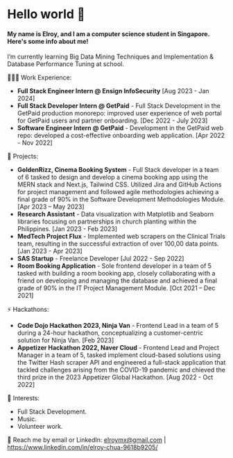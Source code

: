 # Hello world 👋 
#### My name is Elroy, and I am a computer science student in Singapore. Here's some info about me!
I’m currently learning Big Data Mining Techniques and Implementation & Database Performance Tuning at school.

👨🏻‍💻 Work Experience:
- **Full Stack Engineer Intern @ Ensign InfoSecurity** [Aug 2023 - Jan 2024]
- **Full Stack Developer Intern @ GetPaid** - Full Stack Development in the GetPaid production monorepo: improved user experience of web portal for GetPaid users and partner onboarding. [Dec 2022 - July 2023]
- **Software Engineer Intern @ GetPaid** - Development in the GetPaid web repo: developed a cost-effective onboarding web application. [Apr 2022 - Nov 2022]

🔭 Projects: 
<!---
- **Edutech Startup** - Frontend Developer [Jul 2023 - Present] -->
- **GoldenRizz, Cinema Booking System** - Full Stack developer in a team of 6 tasked to design and develop a cinema booking app using the MERN stack and Next.js, Tailwind CSS. Utilized Jira and GitHub Actions for project management and followed agile methodologies achieving a final grade of 90% in the Software Development Methodologies Module. [Apr 2023 – May 2023]
- **Research Assistant** - Data visualization with Matplotlib and Seaborn libraries focusing on partnerships in church planting within the Philippines. [Jan 2023 - Feb 2023]
- **MedTech Project Flux** - Implemented web scrapers on the Clinical Trials team, resulting in the successful extraction of over 100,00 data points. [Jan 2023 - Apr 2023]
- **SAS Startup** - Freelance Developer [Jul 2022 - Sep 2022]
- **Room Booking Application** - Sole frontend developer in a team of 5 tasked with building a room booking app, closely collaborating with a friend on developing and managing the database and achieved a final grade of 90% in the IT Project Management Module. [Oct 2021 – Dec 2021]
  
⚡ Hackathons:
- **Code Dojo Hackathon 2023, Ninja Van** - Frontend Lead in a team of 5 during a 24-hour hackathon, conceptualizing a customer-centric solution for Ninja Van. [Feb 2023]
- **Appetizer Hackathon 2022, Naver Cloud** - Frontend Lead and Project Manager in a team of 5, tasked implement cloud-based solutions using the Twitter Hash scraper API and engineered a full-stack application that tackled challenges arising from the COVID-19 pandemic and chieved the third prize in the 2023 Appetizer Global Hackathon. [Aug 2022 - Oct 2022]

🌱 Interests:
- Full Stack Development.
- Music.
- Volunteer work.

💬 Reach me by email or LinkedIn: elroymx@gmail.com | https://www.linkedin.com/in/elroy-chua-9618b9205/

<!---
elroychua/elroychua is a ✨ special ✨ repository because its `README.md` (this file) appears on your GitHub profile.
You can click the Preview link to take a look at your changes.
- 🔭 I’m currently working on ...
- 👯 I’m looking to collaborate on ...
- 🤔 I’m looking for help with ...
- 💬 Ask me about ...
- 📫 How to reach me: ...
- 😄 Pronouns: ...
--->
